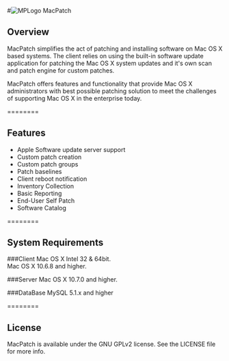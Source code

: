 #<img src="https://github.com/cheizer/MacPatch/raw/gh-pages/images/MPLogo_64x64.png" alt="MPLogo" title="MPLogo"> MacPatch

## Overview

MacPatch simplifies the act of patching and installing software on Mac OS X based systems. The client relies on using the built-in software update application for patching the Mac OS X system updates and it's own scan and patch engine for custom patches. 

MacPatch offers features and functionality that provide Mac OS X administrators with best possible patching solution to meet the challenges of supporting Mac OS X in the enterprise today.

========
## Features

<ul>
<li>Apple Software update server support
<li>Custom patch creation
<li>Custom patch groups
<li>Patch baselines
<li>Client reboot notification
<li>Inventory Collection
<li>Basic Reporting
<li>End-User Self Patch
<li>Software Catalog
</ul>

========
## System Requirements

###Client
Mac OS X Intel 32 & 64bit.<br>
Mac OS X 10.6.8 and higher.

###Server
Mac OS X 10.7.0 and higher.

###DataBase
MySQL 5.1.x and higher


========
## License

MacPatch is available under the GNU GPLv2 license. See the LICENSE file for more info.